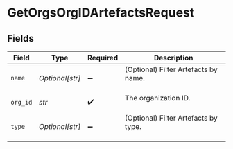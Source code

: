 # GetOrgsOrgIDArtefactsRequest


## Fields

| Field                                  | Type                                   | Required                               | Description                            |
| -------------------------------------- | -------------------------------------- | -------------------------------------- | -------------------------------------- |
| `name`                                 | *Optional[str]*                        | :heavy_minus_sign:                     | (Optional) Filter Artefacts by name.<br/><br/> |
| `org_id`                               | *str*                                  | :heavy_check_mark:                     | The organization ID.<br/><br/>         |
| `type`                                 | *Optional[str]*                        | :heavy_minus_sign:                     | (Optional) Filter Artefacts by type.<br/><br/> |